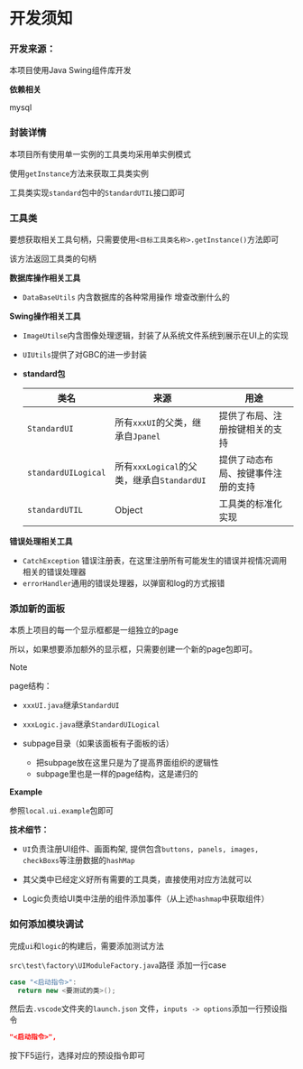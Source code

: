 # 开发须知

### 开发来源：

本项目使用Java Swing组件库开发

**依赖相关**

mysql

### 封装详情

本项目所有使用单一实例的工具类均采用单实例模式

使用`getInstance`方法来获取工具类实例

工具类实现`standard`包中的`StandardUTIL`接口即可

### 工具类

要想获取相关工具句柄，只需要使用`<目标工具类名称>.getInstance()`方法即可

该方法返回工具类的句柄

**数据库操作相关工具**

- `DataBaseUtils` 内含数据库的各种常用操作 增查改删什么的

**Swing操作相关工具**

- `ImageUtilse`内含图像处理逻辑，封装了从系统文件系统到展示在UI上的实现

- `UIUtils`提供了对GBC的进一步封装

- **standard包**

  | 类名                | 来源                                       | 用途                               |
  | ------------------- | ------------------------------------------ | ---------------------------------- |
  | `StandardUI`        | 所有`xxxUI`的父类，继承自`Jpanel`          | 提供了布局、注册按键相关的支持     |
  | `standardUILogical` | 所有`xxxLogical`的父类，继承自`StandardUI` | 提供了动态布局、按键事件注册的支持 |
  | `standardUTIL`      | Object                                     | 工具类的标准化实现                 |

**错误处理相关工具**

- `CatchException` 错误注册表，在这里注册所有可能发生的错误并视情况调用相关的错误处理器
- `errorHandler`通用的错误处理器，以弹窗和log的方式报错

### 添加新的面板

本质上项目的每一个显示框都是一组独立的page

所以，如果想要添加额外的显示框，只需要创建一个新的page包即可。

> [!NOTE]
>
> page结构：
>
> - `xxxUI.java`继承`StandardUI`
>
> - `xxxLogic.java`继承`StandardUILogical`
>
> - subpage目录（如果该面板有子面板的话） 
>   - 把subpage放在这里只是为了提高界面组织的逻辑性
>   - subpage里也是一样的page结构，这是递归的

**Example**

参照`local.ui.example`包即可

**技术细节：**

- `UI`负责注册UI组件、画面构架, 提供包含`buttons, panels, images, checkBoxs`等注册数据的`hashMap`

- 其父类中已经定义好所有需要的工具类，直接使用对应方法就可以

- Logic负责给UI类中注册的组件添加事件（从上述`hashmap`中获取组件）

### 如何添加模块调试

完成`ui`和`logic`的构建后，需要添加测试方法

`src\test\factory\UIModuleFactory.java`路径 添加一行case

```java
case "<启动指令>":
  return new <要测试的类>();
```

然后去`.vscode`文件夹的`launch.json` 文件，`inputs -> options`添加一行预设指令

```json
"<启动指令>",
```

按下F5运行，选择对应的预设指令即可